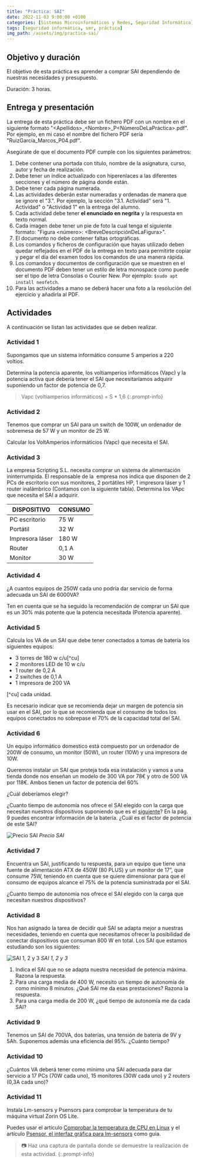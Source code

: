 ```yaml
---
title: "Práctica: SAI"
date: 2022-11-03 9:00:00 +0100
categories: [Sistemas Microinformáticos y Redes, Seguridad Informática]
tags: [seguridad informática, smr, práctica]
img_path: /assets/img/practica-sai/
---
```


## Objetivo y duración

El objetivo de esta práctica es aprender a comprar SAI dependiendo de nuestras necesidades y presupuesto.

Duración: 3 horas.

## Entrega y presentación

La entrega de esta práctica debe ser un fichero PDF con un nombre en el siguiente formato "\<Apellidos\>_\<Nombre\>_P\<NúmeroDeLaPráctica\>.pdf". Por ejemplo, en mi caso el nombre del fichero PDF sería "RuizGarcía_Marcos_P04.pdf".

Asegúrate de que el documento PDF cumple con los siguientes parámetros:

1. Debe contener una portada con título, nombre de la asignatura, curso, autor y fecha de realización.
2. Debe tener un índice actualizado con hiperenlaces a las diferentes secciones y el número de página donde están.
3. Debe tener cada página numerada.
4. Las actividades deberán estar numeradas y ordenadas de manera que se ignore el "3.". Por ejemplo, la sección "3.1. Actividad" será "1. Actividad" o "Actividad 1" en la entrega del alumno.
5. Cada actividad debe tener **el enunciado en negrita** y la respuesta en texto normal.
6. Cada imagen debe tener un pie de foto la cual tenga el siguiente formato: "Figura \<número\>: \<BreveDescripciónDeLaFigura\>".
7. El documento no debe contener faltas ortográficas.
8. Los comandos y ficheros de configuración que hayas utilizado deben quedar reflejados en el PDF de la entrega en texto para permitirte copiar y pegar el día del examen todos los comandos de una manera rápida.
9. Los comandos y documentos de configuración que se muestren en el documento PDF deben tener un estilo de letra monospace como puede ser el tipo de letra Consolas o Courier New. Por ejemplo: `$sudo apt install neofetch`.
10. Para las actividades a mano se deberá hacer una foto a la resolución del ejercicio y añadirla al PDF.

## Actividades

A continuación se listan las actividades que se deben realizar.

### Actividad 1

Supongamos que un sistema informático consume 5 amperios a 220 voltios.

Determina la potencia aparente, los voltiamperios informáticos (Vapc) y la potencia activa que debería tener el SAI que necesitaríamos adquirir suponiendo un factor de potencia de 0,7.

> Vapc (voltiamperios informáticos) = S * 1,6
{:.prompt-info}

### Actividad 2

Tenemos que comprar un SAI para un switch de 100W, un ordenador de sobremesa de 57 W y un monitor de 25 W. 

Calcular los VoltAmperios informáticios (Vapc) que necesita el SAI.

### Actividad 3

La empresa Scripting S.L. necesita comprar un sistema de alimentación ininterrumpida. El responsable de la  empresa nos indica que disponen de 2 PCs de escritorio con sus monitores, 2 portátiles HP, 1 impresora láser y 1 router inalámbrico (Contamos con la siguiente tabla). Determina los VApc que necesita el SAI a adquirir.

| DISPOSITIVO | CONSUMO | 
|---|---|
| PC escritorio | 75 W | 
| Portátil | 32 W | 
| Impresora láser | 180 W | 
| Router | 0,1 A | 
| Monitor | 30 W | 

### Actividad 4

¿A cuantos equipos de 250W cada uno podría dar servicio de forma adecuada un SAI de 6000VA?

Ten en cuenta que se ha seguido la recomendación de comprar un SAI que es un 30% más potente que la potencia necesitada (Potencia aparente).

### Actividad 5

Calcula los VA de un SAI que debe tener conectados a tomas de batería los siguientes equipos: 

- 3 torres de 180 w c/u[^cu]
- 2 monitores LED de 10 w c/u
- 1 router de 0,2 A
- 2 switches de 0,1 A
- 1 impresora de 200 VA

[^cu] cada unidad.

Es necesario indicar que se recomienda dejar un margen de potencia sin usar en el SAI, por lo que se recomienda que el consumo de todos los equipos conectados no sobrepase el 70% de la capacidad total del SAI.

### Actividad 6

Un equipo informático domestico está compuesto por un ordenador de 200W de consumo, un monitor (50W), un router (10W) y una impresora de 10W. 

Queremos instalar un SAI que proteja toda esa instalación y vamos a una tienda donde nos enseñan un modelo de 300 VA por 78€ y otro de 500 VA por 118€. Ambos tienen un factor de potencia del 60%

¿Cuál deberíamos elegir?

¿Cuanto tiempo de autonomía nos ofrece el SAI elegido con la carga que necesitan nuestros dispositivos suponiendo que es el [siguiente](/assets/img/practica-sai/actividad6Sai.pdf)? En la pág. 9 puedes encontrar información de la batería. ¿Cuál es el factor de potencia de este SAI?

![Precio SAI](salicruSai.png)
_Precio SAI_

### Actividad 7

Encuentra un SAI, justificando tu respuesta, para un equipo que tiene una fuente de alimentación ATX de 450W (80 PLUS) y un monitor de 17”, que consume 75W, teniendo en cuenta que se quiere dimensionar para que el consumo de equipos alcance el 75% de la potencia suministrada por el SAI.

¿Cuanto tiempo de autonomía nos ofrece el SAI elegido con la carga que necesitan nuestros dispositivos?

### Actividad 8

Nos han asignado la tarea de decidir qué SAI se adapta mejor a nuestras necesidades, teniendo en cuenta que necesitamos ofrecer la posibilidad de conectar dispositivos que consuman 800 W en total. Los SAI que estamos estudiando son los siguientes:

![SAI 1, 2 y 3](actividad8.png)
_SAI 1, 2 y 3_

1. Indica el SAI que no se adapta nuestra necesidad de potencia máxima. Razona la respuesta.
2. Para una carga media de 400 W, necesito un tiempo de autonomía de como mínimo 8 minutos. ¿Qué SAI me da esas prestaciones? Razona la respuesta.
3. Para una carga media de 200 W, ¿qué tiempo de autonomía me da cada SAI?

### Actividad 9

Tenemos un SAI de 700VA, dos baterías, una tensión de batería de 9V y 5Ah. Suponemos además una eficiencia del 95%. ¿Cuánto tiempo?

### Actividad 10

¿Cuántos VA deberá tener como mínimo una SAI adecuada para dar servicio a 17
PCs (70W cada uno), 15 monitores (30W cada uno) y 2 routers (0,3A cada uno)?

### Actividad 11

Instala Lm-sensors y Psensors para comprobar la temperatura de tu máquina virtual Zorin OS Lite.

Puedes usar el artículo [Comprobar la temperatura de CPU en Linux](https://protegermipc.net/2021/02/08/comprobar-la-temperatura-de-cpu-en-ubuntu-linux/) y el artículo [Psensor, el interfaz gráfica para lm-sensors](https://ubunlog.com/psensor-interfaz-lm-sensors/#Configura_lm-sensors) como guía.

> 📷 Haz una captura de pantalla donde se demuestre la realización de esta actividad.
{:.prompt-info}